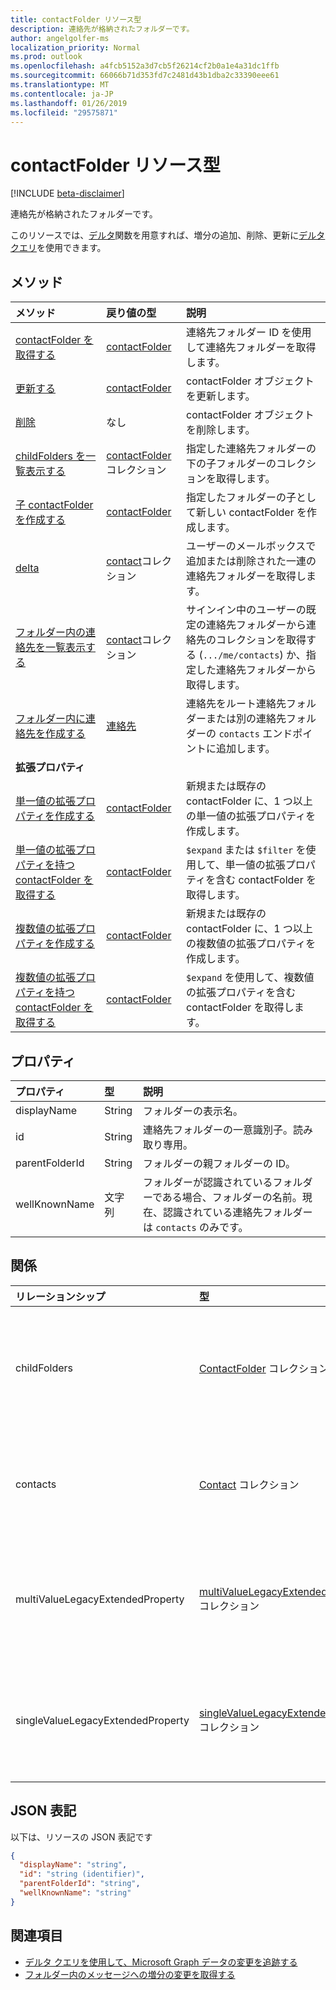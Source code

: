 ```yaml
---
title: contactFolder リソース型
description: 連絡先が格納されたフォルダーです。
author: angelgolfer-ms
localization_priority: Normal
ms.prod: outlook
ms.openlocfilehash: a4fcb5152a3d7cb5f26214cf2b0a1e4a31dc1ffb
ms.sourcegitcommit: 66066b71d353fd7c2481d43b1dba2c33390eee61
ms.translationtype: MT
ms.contentlocale: ja-JP
ms.lasthandoff: 01/26/2019
ms.locfileid: "29575871"
---
```

# <a name="contactfolder-resource-type"></a>contactFolder リソース型

[!INCLUDE [beta-disclaimer](../../includes/beta-disclaimer.md)]

連絡先が格納されたフォルダーです。

このリソースでは、[デルタ](../api/contactfolder-delta.md)関数を用意すれば、増分の追加、削除、更新に[デルタ クエリ](/graph/delta-query-overview)を使用できます。


## <a name="methods"></a>メソッド

| メソッド       | 戻り値の型  |説明|
|:---------------|:--------|:----------|
|[contactFolder を取得する](../api/contactfolder-get.md) | [contactFolder](contactfolder.md) |連絡先フォルダー ID を使用して連絡先フォルダーを取得します。|
|[更新する](../api/contactfolder-update.md) | [contactFolder](contactfolder.md) |contactFolder オブジェクトを更新します。 |
|[削除](../api/contactfolder-delete.md) | なし |contactFolder オブジェクトを削除します。 |
|[childFolders を一覧表示する](../api/contactfolder-list-childfolders.md) |[contactFolder](contactfolder.md)コレクション| 指定した連絡先フォルダーの下の子フォルダーのコレクションを取得します。|
|[子 contactFolder を作成する](../api/contactfolder-post-childfolders.md) |[contactFolder](contactfolder.md)| 指定したフォルダーの子として新しい contactFolder を作成します。|
|[delta](../api/contact-delta.md)|[contact](contact.md)コレクション| ユーザーのメールボックスで追加または削除された一連の連絡先フォルダーを取得します。|
|[フォルダー内の連絡先を一覧表示する](../api/contactfolder-list-contacts.md) |[contact](contact.md)コレクション| サインイン中のユーザーの既定の連絡先フォルダーから連絡先のコレクションを取得する (`.../me/contacts`) か、指定した連絡先フォルダーから取得します。|
|[フォルダー内に連絡先を作成する](../api/contactfolder-post-contacts.md) |[連絡先](contact.md)| 連絡先をルート連絡先フォルダーまたは別の連絡先フォルダーの `contacts` エンドポイントに追加します。|
|**拡張プロパティ**| | |
|[単一値の拡張プロパティを作成する](../api/singlevaluelegacyextendedproperty-post-singlevalueextendedproperties.md) |[contactFolder](contactfolder.md)  |新規または既存の contactFolder に、1 つ以上の単一値の拡張プロパティを作成します。   |
|[単一値の拡張プロパティを持つ contactFolder を取得する](../api/singlevaluelegacyextendedproperty-get.md)  | [contactFolder](contactfolder.md) | `$expand` または `$filter` を使用して、単一値の拡張プロパティを含む contactFolder を取得します。 |
|[複数値の拡張プロパティを作成する](../api/multivaluelegacyextendedproperty-post-multivalueextendedproperties.md) | [contactFolder](contactfolder.md) | 新規または既存の contactFolder に、1 つ以上の複数値の拡張プロパティを作成します。  |
|[複数値の拡張プロパティを持つ contactFolder を取得する](../api/multivaluelegacyextendedproperty-get.md)  | [contactFolder](contactfolder.md) | `$expand` を使用して、複数値の拡張プロパティを含む contactFolder を取得します。 |

## <a name="properties"></a>プロパティ
| プロパティ     | 型   |説明|
|:---------------|:--------|:----------|
|displayName|String|フォルダーの表示名。|
|id|String|連絡先フォルダーの一意識別子。読み取り専用。|
|parentFolderId|String|フォルダーの親フォルダーの ID。|
|wellKnownName|文字列|フォルダーが認識されているフォルダーである場合、フォルダーの名前。現在、認識されている連絡先フォルダーは `contacts` のみです。|

## <a name="relationships"></a>関係
| リレーションシップ | 型   |説明|
|:---------------|:--------|:----------|
|childFolders|[ContactFolder](contactfolder.md) コレクション|フォルダー内の子フォルダーのコレクション。ナビゲーション プロパティ。読み取り専用。Null 許容型。|
|contacts|[Contact](contact.md) コレクション|フォルダー内の連絡先。ナビゲーション プロパティ。読み取り専用。Null 許容型。|
|multiValueLegacyExtendedProperty|[multiValueLegacyExtendedProperty](multivaluelegacyextendedproperty.md) コレクション| contactFolder に定義された、複数値の拡張プロパティのコレクションです。読み取り専用。Null 許容型。|
|singleValueLegacyExtendedProperty|[singleValueLegacyExtendedProperty](singlevaluelegacyextendedproperty.md) コレクション| contactFolder に定義された、単一値の拡張プロパティのコレクションです。読み取り専用。Null 許容型。|

## <a name="json-representation"></a>JSON 表記

以下は、リソースの JSON 表記です

<!-- {
  "blockType": "resource",
  "optionalProperties": [
    "childFolders",
    "contacts",
    "multiValueLegacyExtendedProperty",
    "singleValueLegacyExtendedProperty"
  ],
  "keyProperty": "id",
  "@odata.type": "microsoft.graph.contactFolder"
}-->

```json
{
  "displayName": "string",
  "id": "string (identifier)",
  "parentFolderId": "string",
  "wellKnownName": "string"
}

```

## <a name="see-also"></a>関連項目

- [デルタ クエリを使用して、Microsoft Graph データの変更を追跡する](/graph/delta-query-overview)
- [フォルダー内のメッセージへの増分の変更を取得する](/graph/delta-query-messages)


<!-- uuid: 8fcb5dbc-d5aa-4681-8e31-b001d5168d79
2015-10-25 14:57:30 UTC -->
<!--
{
  "type": "#page.annotation",
  "description": "contactFolder resource",
  "keywords": "",
  "section": "documentation",
  "tocPath": "",
  "suppressions": [
    "Error: /api-reference/beta/resources/contactfolder.md:\r\n      Exception processing links.\r\n    System.ArgumentException: Link Definition was null. Link text: !INCLUDE [beta-disclaimer](../../includes/beta-disclaimer.md)\r\n      at ApiDoctor.Validation.DocFile.get_LinkDestinations()\r\n      at ApiDoctor.Validation.DocSet.ValidateLinks(Boolean includeWarnings, String[] relativePathForFiles, IssueLogger issues, Boolean requireFilenameCaseMatch, Boolean printOrphanedFiles)"
  ]
}
-->
